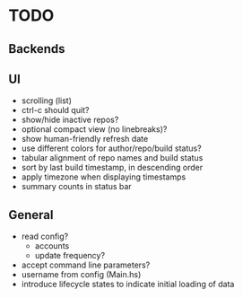 # TODO

## Backends

## UI
 * scrolling (list)
 * ctrl-c should quit?
 * show/hide inactive repos?
 * optional compact view (no linebreaks)?
 * show human-friendly refresh date
 * use different colors for author/repo/build status?
 * tabular alignment of repo names and build status
 * sort by last build timestamp, in descending order
 * apply timezone when displaying timestamps
 * summary counts in status bar

## General
* read config?
  - accounts
  - update frequency?
* accept command line parameters?
* username from config (Main.hs)
* introduce lifecycle states to indicate initial loading of data

